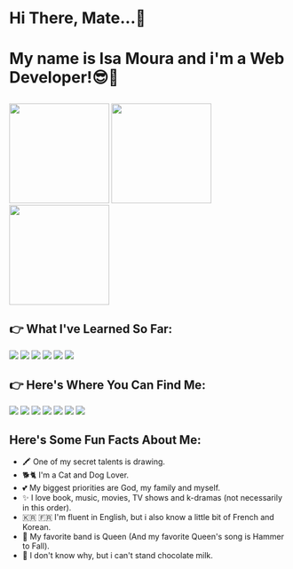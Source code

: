 # Hi There, Mate...👋
# My name is Isa Moura and i'm a Web Developer!😎💖

##

<div style=display: flex>
  <img height="180em" src="https://github-readme-stats.vercel.app/api?username=Isabelle-Moura&show_icons=true&bg_color=000000&text_color=0e9658&title_color=5fdd8b&icon_color=5fdd8b"/>  
  <img height="180em" src="https://github-readme-stats.vercel.app/api/top-langs/?username=Isabelle-Moura&bg_color=000000&text_color=0e9658&title_color=5fdd8b&icon_color=5fdd8b"/>  
  <img height="180em" src="https://cdn.discordapp.com/attachments/989712725330522112/1157791962330570884/SPOILER_Design_sem_nome.gif?ex=6519e54a&is=651893ca&hm=6f510cd2f2d0605e6d2cef904d937177ed7fb334d74a7b9d265bd176669fd8d9&" />
</div>

## **👉 What I've Learned So Far:**
<div>
    <img src="https://img.shields.io/badge/HTML5-E34F26?style=for-the-badge&logo=html5&logoColor=white"/>
    <img src="https://img.shields.io/badge/CSS3-1572B6?style=for-the-badge&logo=css3&logoColor=white"/>
    <img src="https://img.shields.io/badge/JavaScript-F7DF1E?style=for-the-badge&logo=javascript&logoColor=black"/>
    <img src="https://img.shields.io/badge/React-20232A?style=for-the-badge&logo=react&logoColor=61DAFB"/>
    <img src="https://img.shields.io/badge/TypeScript-007ACC?style=for-the-badge&logo=typescript&logoColor=white"/>
    <img src="https://img.shields.io/badge/C-00599C?style=for-the-badge&logo=c&logoColor=white"/>
</div>

## **👉 Here's Where You Can Find Me:**

<div>
  <a href="mailto:mourabisabelle@gmail.com" target="_blank"><img src="https://img.shields.io/badge/Gmail-D14836?style=for-the-badge&logo=gmail&logoColor=white"/></a>
  <a href="https://github.com/Isabelle-Moura?tab=repositories" target="_blank"><img src="https://img.shields.io/badge/GitHub-100000?style=for-the-badge&logo=github&logoColor=white"/></a>
  <a href="" target="_blank"><img src="https://img.shields.io/badge/GitLab-330F63?style=for-the-badge&logo=gitlab&logoColor=white"/></a>
  <a href="https://www.linkedin.com/in/isa-moura-4a7432243/" target="_blank"><img src="https://img.shields.io/badge/LinkedIn-0077B5?style=for-the-badge&logo=linkedin&logoColor=white"/></a>
  <a href="https://medium.com/@mourabisabelle" target="_blank"><img src="https://img.shields.io/badge/Medium-12100E?style=for-the-badge&logo=medium&logoColor=white"/></a>
  <a href="" target="_blank"><img src="https://img.shields.io/badge/Facebook-1877F2?style=for-the-badge&logo=facebook&logoColor=white"/></a>
  <a href="" target="_blank"><img src="https://img.shields.io/badge/Instagram-E4405F?style=for-the-badge&logo=instagram&logoColor=white"/></a>
</div>

## **Here's Some Fun Facts About Me:**
- 🖍 One of my secret talents is drawing.
- 🐕🐈 I'm a Cat and Dog Lover.
- 💕 My biggest priorities are God, my family and myself.
- ✨ I love book, music, movies, TV shows and k-dramas (not necessarily in this order).
- 🇰🇷 🇫🇷 I'm fluent in English, but i also know a little bit of French and Korean.
- 💬 My favorite band is Queen (And my favorite Queen's song is Hammer to Fall).
- 🤢 I don't know why, but i can't stand chocolate milk.

##
